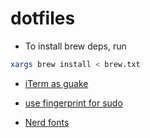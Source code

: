 # dotfiles

- To install brew deps, run
```sh
xargs brew install < brew.txt
```

- [iTerm as guake](https://www.sharmaprakash.com.np/guake-like-dropdown-terminal-in-mac/)

- [use fingerprint for sudo](https://dev.to/equiman/how-to-use-macos-s-touch-id-on-terminal-5fhg)

- [Nerd fonts](https://github.com/ryanoasis/nerd-fonts)
